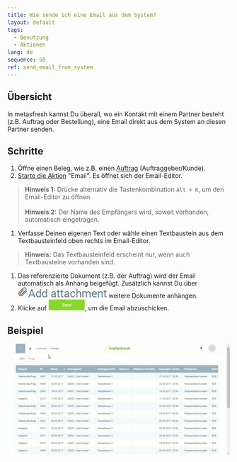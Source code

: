 ```yaml
---
title: Wie sende ich eine Email aus dem System?
layout: default
tags:
  - Benutzung
  - Aktionen
lang: de
sequence: 50
ref: send_email_from_system
---
```


## Übersicht
In metasfresh kannst Du überall, wo ein Kontakt mit einem Partner besteht (z.B. Auftrag oder Bestellung), eine Email direkt aus dem System an diesen Partner senden.

## Schritte
1. Öffne einen Beleg, wie z.B. einen [Auftrag](Auftrag_erfassen) (Auftraggeber/Kunde).
1. [Starte die Aktion](AktionStarten) "Email". Es öffnet sich der Email-Editor.
 >**Hinweis 1:** Drücke alternativ die Tastenkombination `Alt + K`, um den Email-Editor zu öffnen.<br><br>
 >**Hinweis 2:** Der Name des Empfängers wird, soweit vorhanden, automatisch eingetragen.

1. Verfasse Deinen eigenen Text oder wähle einen Textbaustein aus dem Textbausteinfeld oben rechts im Email-Editor.
 >**Hinweis:** Das Textbausteinfeld erscheint nur, wenn auch Textbausteine vorhanden sind.

1. Das referenzierte Dokument (z.B. der Auftrag) wird der Email automatisch als Anhang beigefügt. Zusätzlich kannst Du über ![](assets/add_attachment.png) weitere Dokumente anhängen.
1. Klicke auf ![](assets/send_email_button.png), um die Email abzuschicken.

## Beispiel
![](assets/Email_senden_aus_System.gif)
